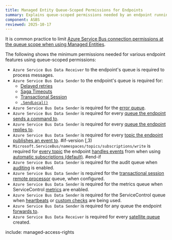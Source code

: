 ```yaml
---
title: Managed Entity Queue-Scoped Permissions for Endpoints
summary: Explains queue-scoped permissions needed by an endpoint running in Azure Service Bus
component: ASBS
reviewed: 2025-10-17
---
```


It is common practice to limit [Azure Service Bus connection permissions at the queue scope when using Managed Entities](https://learn.microsoft.com/en-us/azure/service-bus-messaging/service-bus-managed-service-identity#resource-scope). 

The following shows the minimum permissions needed for various endpoint features using queue-scoped permissions:

- `Azure Service Bus Data Receiver` to the endpoint's queue is required to process messages.
- `Azure Service Bus Data Sender` to the endpoint's queue is required for:
  - [Delayed retries](/nservicebus/recoverability/#delayed-retries)
  - [Saga Timeouts](/nservicebus/sagas/timeouts.md)
  - [Transactional Session](/nservicebus/transactional-session/)
  - [`.SendLocal()`](/nservicebus/messaging/send-a-message.md#sending-to-self)
- `Azure Service Bus Data Sender` is required for the [error queue](/nservicebus/recoverability/configure-error-handling.md#configure-the-error-queue-address-using-code).
- `Azure Service Bus Data Sender` is required for every [queue the endpoint sends a command to](/nservicebus/messaging/routing.md#command-routing).
- `Azure Service Bus Data Sender` is required for every [queue the endpoint replies to](/nservicebus/messaging/reply-to-a-message.md).
- `Azure Service Bus Data Sender` is required for every [topic the endpoint publishes an event to](/transports/azure-service-bus/topology.md).
#if-version [,3)
- `Microsoft.ServiceBus/namespaces/topics/subscriptions/write` is required for [every topic](/transports/azure-service-bus/topology.md) the endpoint [handles events](/nservicebus/messaging/publish-subscribe/publish-handle-event.md#handling-an-event) from when using [automatic subscriptions (default)](/nservicebus/messaging/publish-subscribe/controlling-what-is-subscribed.md).
#end-if
- `Azure Service Bus Data Sender` is required for the audit queue when [auditing](/nservicebus/operations/auditing.md#configuring-auditing) is enabled.
- `Azure Service Bus Data Sender` is required for the [transactional session remote processor](/nservicebus/transactional-session/#remote-processor) queue, when configured.
- `Azure Service Bus Data Sender` is required for the metrics queue when ServiceControl [metrics](/monitoring/metrics/install-plugin.md#configuration) are enabled.
- `Azure Service Bus Data Sender` is required for the ServiceControl queue when [heartbeats](/monitoring/heartbeats/install-plugin.md) or [custom checks](/monitoring/custom-checks/install-plugin.md) are being used.
- `Azure Service Bus Data Sender` is required for any queue the endpoint [forwards to](/nservicebus/messaging/forwarding.md).
- `Azure Service Bus Data Receiver` is required for every [satellite queue](/nservicebus/satellites/) created.

include: managed-access-rights
